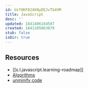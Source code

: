 ```yaml
---
id: UzfQKF82dkNyDEJvTG4VM
title: JavaScript
desc: ''
updated: 1641406164587
created: 1641105063879
stub: false
isDir: true
---
```

## Resources

- [[s.l.javascript.learning-roadmap]]
- [Algorithms](https://github.com/trekhleb/javascript-algorithms)
- [unminify code](https://unminify.com/)
